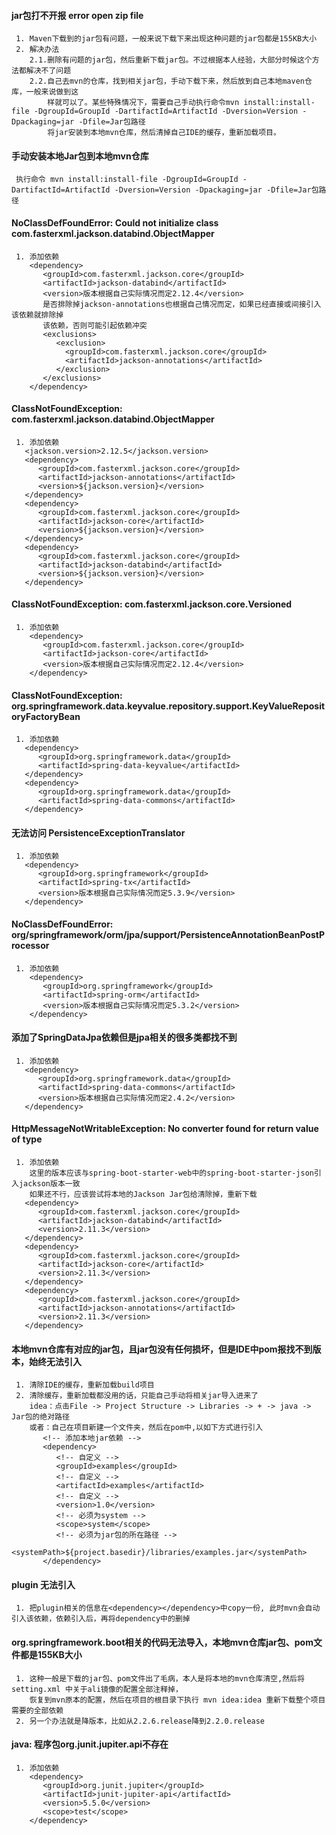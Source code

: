 #### jar包打不开报 error open zip file
```
 1. Maven下载到的jar包有问题，一般来说下载下来出现这种问题的jar包都是155KB大小
 2. 解决办法
    2.1.删除有问题的jar包，然后重新下载jar包。不过根据本人经验，大部分时候这个方法都解决不了问题
    2.2.自己去mvn的仓库，找到相关jar包，手动下载下来，然后放到自己本地maven仓库，一般来说做到这
        样就可以了。某些特殊情况下，需要自己手动执行命令mvn install:install-file -DgroupId=GroupId -DartifactId=ArtifactId -Dversion=Version -Dpackaging=jar -Dfile=Jar包路径
        将jar安装到本地mvn仓库，然后清掉自己IDE的缓存，重新加载项目。
```

#### 手动安装本地Jar包到本地mvn仓库
```$xslt
 执行命令 mvn install:install-file -DgroupId=GroupId -DartifactId=ArtifactId -Dversion=Version -Dpackaging=jar -Dfile=Jar包路径
```

#### NoClassDefFoundError: Could not initialize class com.fasterxml.jackson.databind.ObjectMapper
```
 1. 添加依赖
    <dependency>
       <groupId>com.fasterxml.jackson.core</groupId>
       <artifactId>jackson-databind</artifactId>
       <version>版本根据自己实际情况而定2.12.4</version>
       是否排除掉jackson-annotations也根据自己情况而定，如果已经直接或间接引入该依赖就排除掉
       该依赖，否则可能引起依赖冲突
       <exclusions>
          <exclusion>
            <groupId>com.fasterxml.jackson.core</groupId>
            <artifactId>jackson-annotations</artifactId>
          </exclusion>
       </exclusions>
    </dependency>
```

#### ClassNotFoundException: com.fasterxml.jackson.databind.ObjectMapper
```$xslt
 1. 添加依赖
   <jackson.version>2.12.5</jackson.version>
   <dependency>
      <groupId>com.fasterxml.jackson.core</groupId>
      <artifactId>jackson-annotations</artifactId>
      <version>${jackson.version}</version>
   </dependency>
   <dependency>
      <groupId>com.fasterxml.jackson.core</groupId>
      <artifactId>jackson-core</artifactId>
      <version>${jackson.version}</version>
   </dependency>
   <dependency>
      <groupId>com.fasterxml.jackson.core</groupId>
      <artifactId>jackson-databind</artifactId>
      <version>${jackson.version}</version>
   </dependency>
```

#### ClassNotFoundException: com.fasterxml.jackson.core.Versioned
```
 1. 添加依赖
    <dependency>
       <groupId>com.fasterxml.jackson.core</groupId>
       <artifactId>jackson-core</artifactId>
       <version>版本根据自己实际情况而定2.12.4</version>
    </dependency>
```

#### ClassNotFoundException: org.springframework.data.keyvalue.repository.support.KeyValueRepositoryFactoryBean
```
 1. 添加依赖
   <dependency>
      <groupId>org.springframework.data</groupId>
      <artifactId>spring-data-keyvalue</artifactId>
   </dependency>
   <dependency>
      <groupId>org.springframework.data</groupId>
      <artifactId>spring-data-commons</artifactId>
   </dependency>
```

#### 无法访问 PersistenceExceptionTranslator
```
 1. 添加依赖
   <dependency>
      <groupId>org.springframework</groupId>
      <artifactId>spring-tx</artifactId>
      <version>版本根据自己实际情况而定5.3.9</version>
   </dependency>
```
#### NoClassDefFoundError: org/springframework/orm/jpa/support/PersistenceAnnotationBeanPostProcessor
```$xslt
 1. 添加依赖
    <dependency>
       <groupId>org.springframework</groupId>
       <artifactId>spring-orm</artifactId>
       <version>版本根据自己实际情况而定5.3.2</version>
    </dependency>
```

#### 添加了SpringDataJpa依赖但是jpa相关的很多类都找不到
```$xslt
 1. 添加依赖
   <dependency>
      <groupId>org.springframework.data</groupId>
      <artifactId>spring-data-commons</artifactId>
      <version>版本根据自己实际情况而定2.4.2</version>
   </dependency>
```

#### HttpMessageNotWritableException: No converter found for return value of type
```$xslt
 1. 添加依赖
    这里的版本应该与spring-boot-starter-web中的spring-boot-starter-json引入jackson版本一致
    如果还不行，应该尝试将本地的Jackson Jar包给清除掉，重新下载
   <dependency>
      <groupId>com.fasterxml.jackson.core</groupId>
      <artifactId>jackson-databind</artifactId>
      <version>2.11.3</version>
   </dependency>
   <dependency>
      <groupId>com.fasterxml.jackson.core</groupId>
      <artifactId>jackson-core</artifactId>
      <version>2.11.3</version>
   </dependency>
   <dependency>
      <groupId>com.fasterxml.jackson.core</groupId>
      <artifactId>jackson-annotations</artifactId>
      <version>2.11.3</version>
   </dependency>
```

#### 本地mvn仓库有对应的jar包，且jar包没有任何损坏，但是IDE中pom报找不到版本，始终无法引入
```$xslt
 1. 清除IDE的缓存，重新加载build项目
 2. 清除缓存，重新加载都没用的话，只能自己手动将相关jar导入进来了
    idea：点击File -> Project Structure -> Libraries -> + -> java -> Jar包的绝对路径
    或者：自己在项目新建一个文件夹，然后在pom中,以如下方式进行引入
       <!-- 添加本地jar依赖 -->
       <dependency>
          <!-- 自定义 -->
          <groupId>examples</groupId>
          <!-- 自定义 -->
          <artifactId>examples</artifactId>
          <!-- 自定义 -->
          <version>1.0</version>
          <!-- 必须为system -->
          <scope>system</scope>
          <!-- 必须为jar包的所在路径 -->
          <systemPath>${project.basedir}/libraries/examples.jar</systemPath>
       </dependency>
```

#### plugin 无法引入
```$xslt
 1. 把plugin相关的信息在<dependency></dependency>中copy一份, 此时mvn会自动引入该依赖，依赖引入后，再将dependency中的删掉
```

#### org.springframework.boot相关的代码无法导入，本地mvn仓库jar包、pom文件都是155KB大小
```$xslt
 1. 这种一般是下载的jar包、pom文件出了毛病，本人是将本地的mvn仓库清空,然后将 setting.xml 中关于ali镜像的配置全部注释掉，
    恢复到mvn原本的配置，然后在项目的根目录下执行 mvn idea:idea 重新下载整个项目需要的全部依赖
 2. 另一个办法就是降版本，比如从2.2.6.release降到2.2.0.release
```

#### java: 程序包org.junit.jupiter.api不存在
```$xslt
 1. 添加依赖
    <dependency>
       <groupId>org.junit.jupiter</groupId>
       <artifactId>junit-jupiter-api</artifactId>
       <version>5.5.0</version>
       <scope>test</scope>
    </dependency>
```
